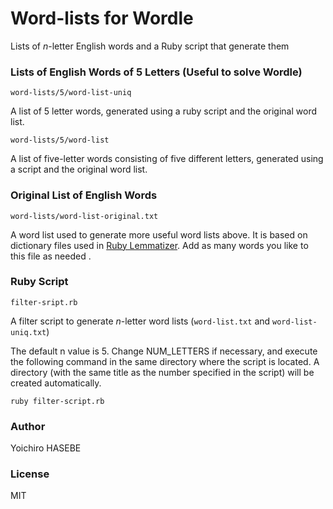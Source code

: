 # Word-lists for Wordle

Lists of *n*-letter English words and a Ruby script that generate them

### Lists of English Words of 5 Letters (Useful to solve Wordle)

`word-lists/5/word-list-uniq`

A list of 5 letter words, generated using a ruby script and the original word list.

`word-lists/5/word-list` 

A list of five-letter words consisting of five different letters, generated using a script and the original word list.

### Original List of English Words

`word-lists/word-list-original.txt` 

A word list used to generate more useful word lists above. It is based on dictionary files used in [Ruby Lemmatizer](https://github.com/yohasebe/lemmatizer). Add as many words you like to this file as needed . 

### Ruby Script

`filter-sript.rb`

A filter script to generate *n*-letter word lists (`word-list.txt` and `word-list-uniq.txt`)

The default n value is 5. Change NUM_LETTERS if necessary, and execute the following command in the same directory where the script is located. A directory (with the same title as the number specified in the script) will be created automatically.


```
ruby filter-script.rb
```

### Author

Yoichiro HASEBE

### License

MIT
